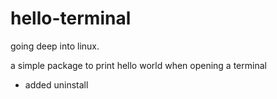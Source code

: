 # hello-terminal


going deep into linux. 

a simple package to print hello world when opening a terminal 

- added uninstall 